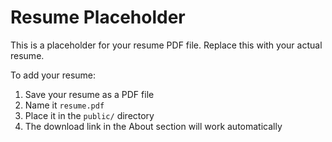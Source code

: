 # Resume Placeholder

This is a placeholder for your resume PDF file. Replace this with your actual resume.

To add your resume:
1. Save your resume as a PDF file
2. Name it `resume.pdf`
3. Place it in the `public/` directory
4. The download link in the About section will work automatically
